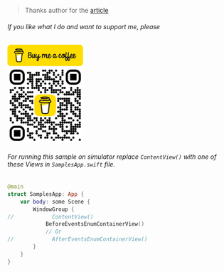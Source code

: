 > Thanks author for the [article](https://azamsharp.com/2023/01/24/grouping-events-swiftui-view-using-enums.md.html)

###### If you like what I do and want to support me, please

<a href="https://www.buymeacoffee.com/vfil">
<img src="../../bmc/bmc-button.png" width="170px">
<br/>
<img src="../../bmc/bmc_qr.png" width="170px">
</a>

###### For running this sample on simulator replace `ContentView()` with one of these Views in `SamplesApp.swift` file.

```swift
@main
struct SamplesApp: App {
    var body: some Scene {
        WindowGroup {
//            ContentView()
            BeforeEventsEnumContainerView()
            // Or
//            AfterEventsEnumContainerView()
        }
    }
}
```
